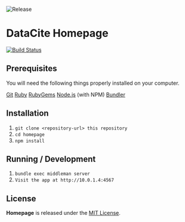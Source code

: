 ![Release](https://github.com/datacite/homepage/workflows/Release/badge.svg)

# DataCite Homepage

[![Build Status](https://travis-ci.org/datacite/homepage.svg?branch=master)](https://travis-ci.org/datacite/homepage)

## Prerequisites
You will need the following things properly installed on your computer.

[Git](https://git-scm.com/book/en/v2/Getting-Started-Installing-Git)
[Ruby](https://www.ruby-lang.org/en/)
[RubyGems](https://rubygems.org/)
[Node.js](https://nodejs.org/en/) (with NPM)
[Bundler](https://bundler.io/)

## Installation
1. ```git clone <repository-url> this repository```
2. ```cd homepage```
3. ```npm install```

## Running / Development
1. ```bundle exec middleman server```
2. ```Visit the app at http://10.0.1.4:4567```

## License

**Homepage** is released under the [MIT License](https://github.com/datacite/homepage/blob/master/LICENSE.md).

